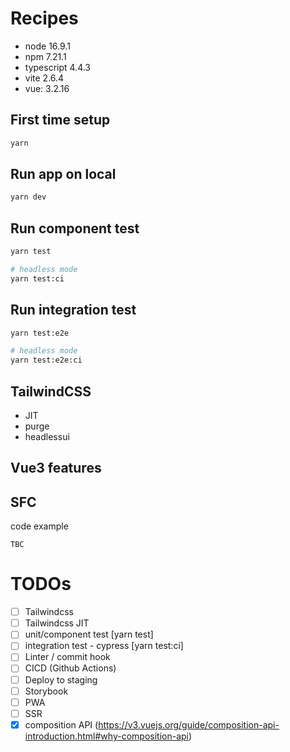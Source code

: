 # Recipes

- node 16.9.1
- npm 7.21.1
- typescript 4.4.3
- vite 2.6.4
- vue: 3.2.16

## First time setup

```sh
yarn
```

## Run app on local

```sh
yarn dev
```

## Run component test

```sh
yarn test

# headless mode
yarn test:ci
```

## Run integration test

```sh
yarn test:e2e

# headless mode
yarn test:e2e:ci
```

## TailwindCSS

- JIT
- purge
- headlessui

## Vue3 features

## SFC

code example

```vue
TBC
```

# TODOs

- [ ] Tailwindcss
- [ ] Tailwindcss JIT
- [ ] unit/component test [yarn test]
- [ ] integration test - cypress [yarn test:ci]
- [ ] Linter / commit hook
- [ ] CICD (Github Actions)
- [ ] Deploy to staging
- [ ] Storybook
- [ ] PWA
- [ ] SSR
- [x] composition API (https://v3.vuejs.org/guide/composition-api-introduction.html#why-composition-api)
